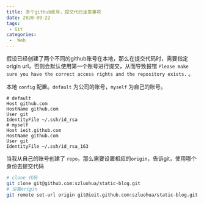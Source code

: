 ```yaml
---
title: 多个github账号，提交代码注意事项
date: 2020-09-22
tags:
 - Git
categories:
 -  Web
---
```


假设已经创建了两个不同的github账号在本地，那么在提交代码时，需要指定origin url，否则会默认使用第一个账号进行提交，从而导致报错 `Please make sure you have the correct access rights
and the repository exists.` 。

本地 `config` 配置。`default` 为公司的账号，`myself` 为自己的账号。
```shell
# default
Host github.com
HostName github.com
User git
IdentityFile ~/.ssh/id_rsa
# myself
Host ieit.github.com
HostName github.com
User git
IdentityFile ~/.ssh/id_rsa_163
```
当我从自己的账号创建了 `repo`，那么需要设置相应的`origin`，告诉git，使用哪个身份去提交代码

```bash
# clone 代码
git clone git@github.com:szluohua/static-blog.git
# 设置origin
git remote set-url origin git@ieit.github.com:szluohua/static-blog.git
```